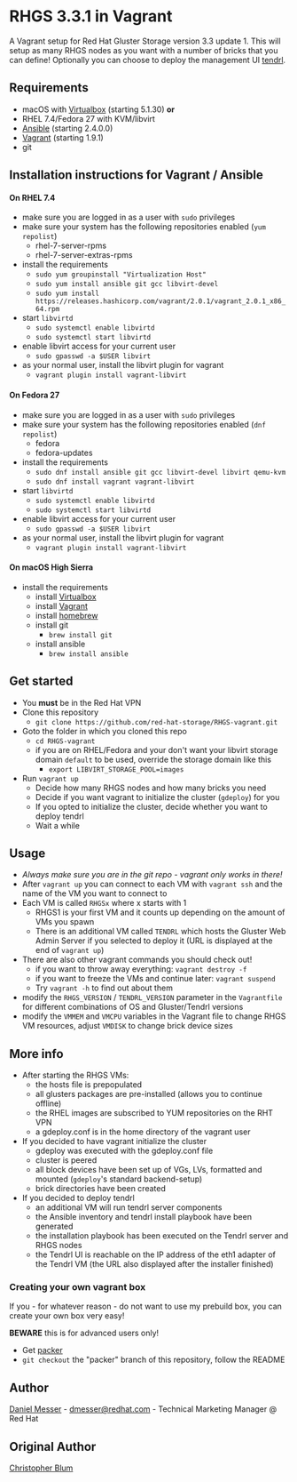 # RHGS 3.3.1 in Vagrant

A Vagrant setup for Red Hat Gluster Storage version 3.3 update 1.
This will setup as many RHGS nodes as you want with a number of bricks that you can define!
Optionally you can choose to deploy the management UI [tendrl](github.com/tendrl).

## Requirements
* macOS with [Virtualbox](https://www.virtualbox.org/wiki/Downloads) (starting 5.1.30) **or**
* RHEL 7.4/Fedora 27 with KVM/libvirt
* [Ansible](https://ansible.com) (starting 2.4.0.0)
* [Vagrant](https://www.vagrantup.com) (starting 1.9.1)
* git

## Installation instructions for Vagrant / Ansible

#### On RHEL 7.4

* make sure you are logged in as a user with `sudo` privileges
* make sure your system has the following repositories enabled (`yum repolist`)
  * rhel-7-server-rpms
  * rhel-7-server-extras-rpms
* install the requirements
  * `sudo yum groupinstall "Virtualization Host"`
  * `sudo yum install ansible git gcc libvirt-devel`
  * `sudo yum install https://releases.hashicorp.com/vagrant/2.0.1/vagrant_2.0.1_x86_64.rpm`
* start `libvirtd`
  * `sudo systemctl enable libvirtd`
  * `sudo systemctl start libvirtd`
* enable libvirt access for your current user
  * `sudo gpasswd -a $USER libvirt`
* as your normal user, install the libvirt plugin for vagrant
  * `vagrant plugin install vagrant-libvirt`

#### On Fedora 27

* make sure you are logged in as a user with `sudo` privileges
* make sure your system has the following repositories enabled (`dnf repolist`)
  * fedora
  * fedora-updates
* install the requirements
  * `sudo dnf install ansible git gcc libvirt-devel libvirt qemu-kvm`
  * `sudo dnf install vagrant vagrant-libvirt`
* start `libvirtd`
  * `sudo systemctl enable libvirtd`
  * `sudo systemctl start libvirtd`
* enable libvirt access for your current user
  * `sudo gpasswd -a $USER libvirt`
* as your normal user, install the libvirt plugin for vagrant
  * `vagrant plugin install vagrant-libvirt`

#### On macOS High Sierra

* install the requirements
  * install [Virtualbox](https://www.virtualbox.org/wiki/Downloads)
  * install [Vagrant](https://www.vagrantup.com)
  * install [homebrew](https://brew.sh/)
  * install git
    * `brew install git`
  * install ansible
    * `brew install ansible`


## Get started
* You **must** be in the Red Hat VPN
* Clone this repository
  * `git clone https://github.com/red-hat-storage/RHGS-vagrant.git`
* Goto the folder in which you cloned this repo
  * `cd RHGS-vagrant`
  * if you are on RHEL/Fedora and your don't want your libvirt storage domain `default` to be used, override the storage domain like this
    * `export LIBVIRT_STORAGE_POOL=images`
* Run `vagrant up`
  * Decide how many RHGS nodes and how many bricks you need
  * Decide if you want vagrant to initialize the cluster (`gdeploy`) for you
  * If you opted to initialize the cluster, decide whether you want to deploy tendrl
  * Wait a while

## Usage
* *Always make sure you are in the git repo - vagrant only works in there!*
* After `vagrant up` you can connect to each VM with `vagrant ssh` and the name of the VM you want to connect to
* Each VM is called `RHGSx` where x starts with 1
  * RHGS1 is your first VM and it counts up depending on the amount of VMs you spawn
  * There is an additional VM called `TENDRL` which hosts the Gluster Web Admin Server if you selected to deploy it (URL is displayed at the end of `vagrant up`)
* There are also other vagrant commands you should check out!
  * if you want to throw away everything: `vagrant destroy -f`
  * if you want to freeze the VMs and continue later: `vagrant suspend`
  * Try `vagrant -h` to find out about them
* modify the `RHGS_VERSION` / `TENDRL_VERSION` parameter in the `Vagrantfile` for different combinations of OS and Gluster/Tendrl versions
* modify the `VMMEM` and `VMCPU` variables in the Vagrant file to change RHGS VM resources, adjust `VMDISK` to change brick device sizes

## More info
* After starting the RHGS VMs:
  * the hosts file is prepopulated
  * all glusters packages are pre-installed (allows you to continue offline)
  * the RHEL images are subscribed to YUM repositories on the RHT VPN
  * a gdeploy.conf is in the home directory of the vagrant user
* If you decided to have vagrant initialize the cluster
  * gdeploy was executed with the gdeploy.conf file
  * cluster is peered
  * all block devices have been set up of VGs, LVs, formatted and mounted (`gdeploy`'s standard backend-setup)
  * brick directories have been created
* If you decided to deploy tendrl
  * an additional VM will run tendrl server components
  * the Ansible inventory and tendrl install playbook have been generated
  * the installation playbook has been executed on the Tendrl server and RHGS nodes
  * the Tendrl UI is reachable on the IP address of the eth1 adapter of the Tendrl VM (the URL also displayed after the installer finished)


### Creating your own vagrant box

If you - for whatever reason - do not want to use my prebuild box, you can create your own box very easy!  

**BEWARE** this is for advanced users only!

* Get [packer](https://www.packer.io/)
* `git checkout` the "packer" branch of this repository, follow the README

## Author
[Daniel Messer](mailto:dmesser@redhat.com) - [dmesser@redhat.com](mailto:dmesser@redhat.com) -
Technical Marketing Manager @ Red Hat

## Original Author
[Christopher Blum](https://github.com/zeichenanonym)

